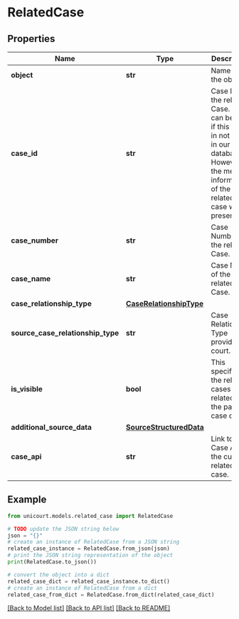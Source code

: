 # RelatedCase


## Properties

Name | Type | Description | Notes
------------ | ------------- | ------------- | -------------
**object** | **str** | Name of the object | [default to 'RelatedCase']
**case_id** | **str** | Case ID of the related Case. This can be null if this case in not found in our database. However the meta information of the related case will be present. | 
**case_number** | **str** | Case Number of the related Case. | 
**case_name** | **str** | Case Name of the related Case. | 
**case_relationship_type** | [**CaseRelationshipType**](CaseRelationshipType.md) |  | 
**source_case_relationship_type** | **str** | Case Relationship Type provided by court. | 
**is_visible** | **bool** | This specifies if the related cases is still related to the parent case or not. | 
**additional_source_data** | [**SourceStructuredData**](SourceStructuredData.md) |  | 
**case_api** | **str** | Link to the Case API of the current related case. | 

## Example

```python
from unicourt.models.related_case import RelatedCase

# TODO update the JSON string below
json = "{}"
# create an instance of RelatedCase from a JSON string
related_case_instance = RelatedCase.from_json(json)
# print the JSON string representation of the object
print(RelatedCase.to_json())

# convert the object into a dict
related_case_dict = related_case_instance.to_dict()
# create an instance of RelatedCase from a dict
related_case_from_dict = RelatedCase.from_dict(related_case_dict)
```
[[Back to Model list]](../README.md#documentation-for-models) [[Back to API list]](../README.md#documentation-for-api-endpoints) [[Back to README]](../README.md)


